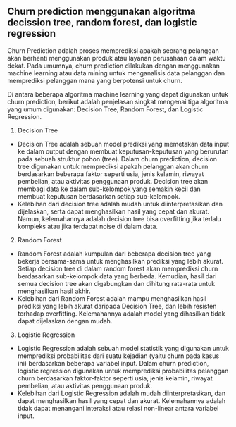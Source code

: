 ## Churn prediction menggunakan algoritma decission tree, random forest, dan logistic regression

Churn Prediction adalah proses memprediksi apakah seorang pelanggan akan berhenti menggunakan produk atau layanan perusahaan dalam waktu dekat. Pada umumnya, churn prediction dilakukan dengan menggunakan machine learning atau data mining untuk menganalisis data pelanggan dan memprediksi pelanggan mana yang berpotensi untuk churn.

Di antara beberapa algoritma machine learning yang dapat digunakan untuk churn prediction, berikut adalah penjelasan singkat mengenai tiga algoritma yang umum digunakan: Decision Tree, Random Forest, dan Logistic Regression.

1. Decision Tree
- Decision Tree adalah sebuah model prediksi yang memetakan data input ke dalam output dengan membuat keputusan-keputusan yang berurutan pada sebuah struktur pohon (tree). Dalam churn prediction, decision tree digunakan untuk memprediksi apakah pelanggan akan churn berdasarkan beberapa faktor seperti usia, jenis kelamin, riwayat pembelian, atau aktivitas penggunaan produk. Decision tree akan membagi data ke dalam sub-kelompok yang semakin kecil dan membuat keputusan berdasarkan setiap sub-kelompok.
- Kelebihan dari decision tree adalah mudah untuk diinterpretasikan dan dijelaskan, serta dapat menghasilkan hasil yang cepat dan akurat. Namun, kelemahannya adalah decision tree bisa overfitting jika terlalu kompleks atau jika terdapat noise di dalam data.

2. Random Forest
- Random Forest adalah kumpulan dari beberapa decision tree yang bekerja bersama-sama untuk menghasilkan prediksi yang lebih akurat. Setiap decision tree di dalam random forest akan memprediksi churn berdasarkan sub-kelompok data yang berbeda. Kemudian, hasil dari semua decision tree akan digabungkan dan dihitung rata-rata untuk menghasilkan hasil akhir.
- Kelebihan dari Random Forest adalah mampu menghasilkan hasil prediksi yang lebih akurat daripada Decision Tree, dan lebih resisten terhadap overfitting. Kelemahannya adalah model yang dihasilkan tidak dapat dijelaskan dengan mudah.

3. Logistic Regression
- Logistic Regression adalah sebuah model statistik yang digunakan untuk memprediksi probabilitas dari suatu kejadian (yaitu churn pada kasus ini) berdasarkan beberapa variabel input. Dalam churn prediction, logistic regression digunakan untuk memprediksi probabilitas pelanggan churn berdasarkan faktor-faktor seperti usia, jenis kelamin, riwayat pembelian, atau aktivitas penggunaan produk.
- Kelebihan dari Logistic Regression adalah mudah diinterpretasikan, dan dapat menghasilkan hasil yang cepat dan akurat. Kelemahannya adalah tidak dapat menangani interaksi atau relasi non-linear antara variabel input.
